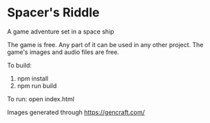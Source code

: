 # Spacer's Riddle
A game adventure set in a space ship

The game is free.
Any part of it can be used in any other project.
The game's images and audio files are free.

To build:
1. npm install
2. npm run build

To run:
open index.html

Images generated through https://gencraft.com/